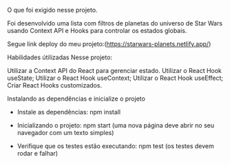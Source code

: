 O que foi exigido nesse projeto.

Foi desenvolvido uma lista com filtros de planetas do universo de Star Wars usando Context API e Hooks para controlar os estados globais.

Segue link deploy do meu projeto:(https://starwars-planets.netlify.app/)

Habilidades útilizadas Nesse projeto:

Utilizar a Context API do React para gerenciar estado.
Utilizar o React Hook useState;
Utilizar o React Hook useContext;
Utilizar o React Hook useEffect;
Criar React Hooks customizados.

Instalando as dependências e inicialize o projeto

* Instale as dependências:
npm install

* Inicializando o projeto:
npm start (uma nova página deve abrir no seu navegador com um texto simples)

* Verifique que os testes estão executando:
npm test (os testes devem rodar e falhar)
